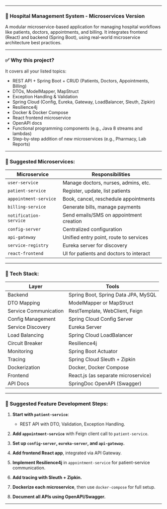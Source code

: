 
---

### 🏥 **Hospital Management System - Microservices Version**

A modular microservice-based application for managing hospital workflows like patients, doctors, appointments, and billing. It integrates frontend (React) and backend (Spring Boot), using real-world microservice architecture best practices.

---

### ✅ **Why this project?**

It covers all your listed topics:

* REST API + Spring Boot + CRUD (Patients, Doctors, Appointments, Billing)
* DTOs, ModelMapper, MapStruct
* Exception Handling & Validation
* Spring Cloud (Config, Eureka, Gateway, LoadBalancer, Sleuth, Zipkin)
* Resilience4j
* Docker & Docker Compose
* React frontend microservice
* OpenAPI docs
* Functional programming components (e.g., Java 8 streams and lambdas)
* Step-by-step addition of new microservices (e.g., Pharmacy, Lab Reports)

---

### 🧱 Suggested Microservices:

| Microservice           | Responsibilities                        |
| ---------------------- | --------------------------------------- |
| `user-service`         | Manage doctors, nurses, admins, etc.    |
| `patient-service`      | Register, update, list patients         |
| `appointment-service`  | Book, cancel, reschedule appointments   |
| `billing-service`      | Generate bills, manage payments         |
| `notification-service` | Send emails/SMS on appointment creation |
| `config-server`        | Centralized configuration               |
| `api-gateway`          | Unified entry point, route to services  |
| `service-registry`     | Eureka server for discovery             |
| `react-frontend`       | UI for patients and doctors to interact |

---

### 🔧 Tech Stack:

| Layer                 | Tools                               |
| --------------------- | ----------------------------------- |
| Backend               | Spring Boot, Spring Data JPA, MySQL |
| DTO Mapping           | ModelMapper or MapStruct            |
| Service Communication | RestTemplate, WebClient, Feign      |
| Config Management     | Spring Cloud Config Server          |
| Service Discovery     | Eureka Server                       |
| Load Balancing        | Spring Cloud LoadBalancer           |
| Circuit Breaker       | Resilience4j                        |
| Monitoring            | Spring Boot Actuator                |
| Tracing               | Spring Cloud Sleuth + Zipkin        |
| Dockerization         | Docker, Docker Compose              |
| Frontend              | React.js (as separate microservice) |
| API Docs              | SpringDoc OpenAPI (Swagger)         |

---

### 🧪 Suggested Feature Development Steps:

1. **Start with `patient-service`**:

   * REST API with DTO, Validation, Exception Handling.
2. **Add `appointment-service`** with Feign client call to `patient-service`.
3. **Set up `config-server`, `eureka-server`, and `api-gateway`.**
4. **Add frontend React app**, integrated via API Gateway.
5. **Implement Resilience4j** in `appointment-service` for patient-service communication.
6. **Add tracing with Sleuth + Zipkin.**
7. **Dockerize each microservice**, then use `docker-compose` for full setup.
8. **Document all APIs using OpenAPI/Swagger.**

---

